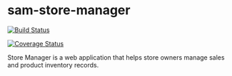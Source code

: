 # sam-store-manager

[![Build Status](https://travis-ci.org/walsamlee/sam-store-manager.svg?branch=api-endpoint)](https://travis-ci.org/walsamlee/sam-store-manager)

[![Coverage Status](https://coveralls.io/repos/github/walsamlee/sam-store-manager/badge.svg?branch=master)](https://coveralls.io/github/walsamlee/sam-store-manager?branch=master)

Store Manager is a web application that helps store owners manage sales and product inventory records.
